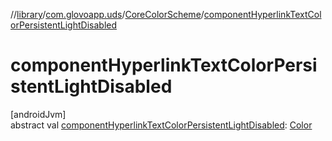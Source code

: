 //[library](../../../index.md)/[com.glovoapp.uds](../index.md)/[CoreColorScheme](index.md)/[componentHyperlinkTextColorPersistentLightDisabled](component-hyperlink-text-color-persistent-light-disabled.md)

# componentHyperlinkTextColorPersistentLightDisabled

[androidJvm]\
abstract val [componentHyperlinkTextColorPersistentLightDisabled](component-hyperlink-text-color-persistent-light-disabled.md): [Color](https://developer.android.com/reference/kotlin/androidx/compose/ui/graphics/Color.html)
